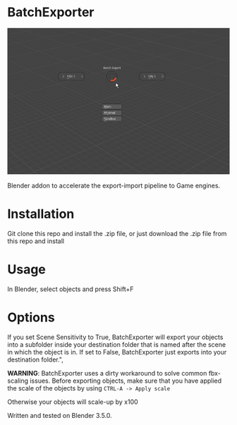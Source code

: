 # BatchExporter


![Screenshot of BatchExporter's Pie Menu](https://github.com/Messerblatt/BatchExporter/blob/main/BatchExporter_screenshot.png)

Blender addon to accelerate the export-import pipeline to Game engines. 

# Installation
Git clone this repo and install the .zip file, or just download the .zip file from this repo and install

# Usage
In Blender, select objects and press Shift+F

# Options
If you set Scene Sensitivity to True, BatchExporter will export your objects into a subfolder inside your destination folder that is named after the scene in which the object is in. If set to False, BatchExporter just exports into your destination folder.",
    
**WARNING**: BatchExporter uses a dirty workaround to solve common fbx-scaling issues. Before exporting objects, make sure that you have applied the scale of the objects by using
    `CTRL-A -> Apply scale`
    
Otherwise your objects will scale-up by x100

Written and tested on Blender 3.5.0.
